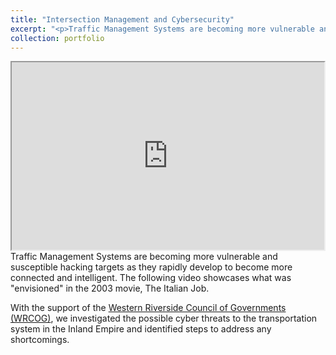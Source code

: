 ```yaml
---
title: "Intersection Management and Cybersecurity"
excerpt: "<p>Traffic Management Systems are becoming more vulnerable and susceptible hacking targets as they rapidly develop to become more connected and intelligent. The following video showcases what was 'envisioned' in the 2003 movie, <i>The Italian Job</i>. With the support of the Western Riverside Council of Governments (WRCOG), we investigated the possible cyber threats to the transportation system in the Inland Empire and  identified steps to address any shortcomings. </p><img src='/images/Intersection Management and Cybersecurity.png'>"
collection: portfolio
---
```


<iframe width="500" height="300"
src="https://www.youtube.com/embed/-kwMWm1wTqE">
</iframe>
Traffic Management Systems are becoming more vulnerable and susceptible hacking targets as they rapidly develop to become more connected and intelligent. The following video showcases what was "envisioned" in the 2003 movie, The Italian Job.

With the support of the [Western Riverside Council of Governments (WRCOG)](https://wrcog.us/), we investigated the possible cyber threats to the transportation system in the Inland Empire and  identified steps to address any shortcomings.
